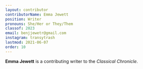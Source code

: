 ```yaml
---
layout: contributor
contributorName: Emma Jewett
position: Writer
pronouns: She/Her or They/Them
classof: 2023
email: benjjewetr@gmail.com
instagram: transytrash
lastmod: 2021-06-07
order: 10
---
```

**Emma Jewett** is a contributing writer to the *Classical Chronicle*.
